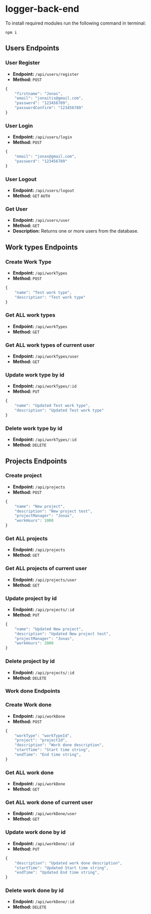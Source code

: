 # logger-back-end

To install required modules run the following command in terminal:

`npm i`

## Users Endpoints

### User Register

- **Endpoint:** `/api/users/register`
- **Method:** `POST`

```js
{
    "firstname": "Jonas",
    "email": "jonaitis@gmail.com",
    "password": "123456789",
    "passwordConfirm": "123456789"
}
```

### User Login

- **Endpoint:** `/api/users/login`
- **Method:** `POST`

```js
{
    "email": "jonas@gmail.com",
    "password": "123456789"
}
```

### User Logout

- **Endpoint:** `/api/users/logout`
- **Method:** `GET` `AUTH`

### Get User

- **Endpoint:** `/api/users/user`
- **Method:** `GET`
- **Description:** Returns one or more users from the database.

## Work types Endpoints

### Create Work Type

- **Endpoint:** `/api/workTypes`
- **Method:** `POST`

```js
{
    "name": "Test work type",
    "description": "Test work type"
}
```

### Get ALL work types

- **Endpoint:** `/api/workTypes`
- **Method:** `GET`

### Get ALL work types of current user

- **Endpoint:** `/api/workTypes/user`
- **Method:** `GET`

### Update work type by id

- **Endpoint:** `/api/workTypes/:id`
- **Method:** `PUT`

```js
{
    "name": "Updated Test work type",
    "description": "Updated Test work type"
}
```

### Delete work type by id

- **Endpoint:** `/api/workTypes/:id`
- **Method:** `DELETE`

## Projects Endpoints

### Create project

- **Endpoint:** `/api/projects`
- **Method:** `POST`

```js
{
    "name": "New project",
    "description": "New project test",
    "projectManager": "Jonas",
    "workHours": 1000
}
```

### Get ALL projects

- **Endpoint:** `/api/projects`
- **Method:** `GET`

### Get ALL projects of current user

- **Endpoint:** `/api/projects/user`
- **Method:** `GET`

### Update project by id

- **Endpoint:** `/api/projects/:id`
- **Method:** `PUT`

```js
{
    "name": "Updated New project",
    "description": "Updated New project test",
    "projectManager": "Jonas",
    "workHours": 2000
}
```

### Delete project by id

- **Endpoint:** `/api/projects/:id`
- **Method:** `DELETE`

### Work done Endpoints

### Create Work done

- **Endpoint:** `/api/workDone`
- **Method:** `POST`

```js
{
    "workType": "workTypeId",
    "project": "projectId",
    "description": "Work done description",
    "startTime": "Start time string",
    "endTime": "End time string",
}
```

### Get ALL work done

- **Endpoint:** `/api/workDone`
- **Method:** `GET`

### Get ALL work done of current user

- **Endpoint:** `/api/workDone/user`
- **Method:** `GET`

### Update work done by id

- **Endpoint:** `/api/workDone/:id`
- **Method:** `PUT`

```js
{
    "description": "Updated work done description",
    "startTime": "Updated Start time string",
    "endTime": "Updated End time string",
}
```

### Delete work done by id

- **Endpoint:** `/api/workDone/:id`
- **Method:** `DELETE`
